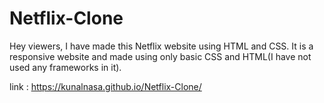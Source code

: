 # Netflix-Clone
Hey viewers, I have made this Netflix website using HTML and CSS. It is a responsive website and made using only basic CSS and HTML(I have not used any frameworks in it). 

link : https://kunalnasa.github.io/Netflix-Clone/
